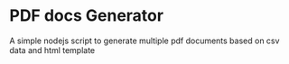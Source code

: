 # PDF docs Generator
A simple nodejs script to generate multiple pdf documents based on csv data and html template